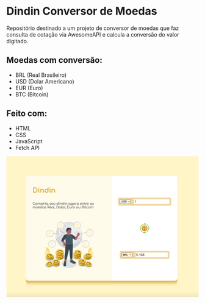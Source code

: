 # Dindin Conversor de Moedas
Repositório destinado a um projeto de conversor de moedas que faz consulta de cotação via AwesomeAPI e calcula a conversão do valor digitado.

## Moedas com conversão:
- BRL (Real Brasileiro)
- USD (Dolar Americano)
- EUR (Euro)
- BTC (Bitcoin)

## Feito com:
- HTML
- CSS
- JavaScript
- Fetch API

![Preview](imagens/preview.png)